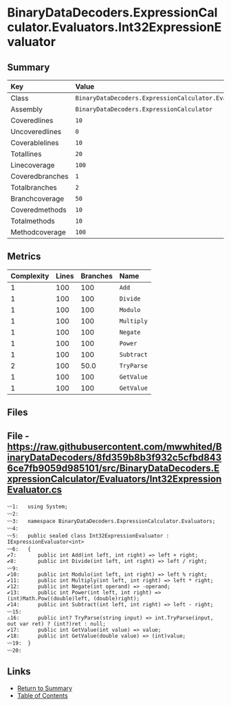 ﻿# BinaryDataDecoders.ExpressionCalculator.Evaluators.Int32ExpressionEvaluator

## Summary

| Key             | Value                                                                         |
| :-------------- | :---------------------------------------------------------------------------- |
| Class           | `BinaryDataDecoders.ExpressionCalculator.Evaluators.Int32ExpressionEvaluator` |
| Assembly        | `BinaryDataDecoders.ExpressionCalculator`                                     |
| Coveredlines    | `10`                                                                          |
| Uncoveredlines  | `0`                                                                           |
| Coverablelines  | `10`                                                                          |
| Totallines      | `20`                                                                          |
| Linecoverage    | `100`                                                                         |
| Coveredbranches | `1`                                                                           |
| Totalbranches   | `2`                                                                           |
| Branchcoverage  | `50`                                                                          |
| Coveredmethods  | `10`                                                                          |
| Totalmethods    | `10`                                                                          |
| Methodcoverage  | `100`                                                                         |

## Metrics

| Complexity | Lines | Branches | Name       |
| :--------- | :---- | :------- | :--------- |
| 1          | 100   | 100      | `Add`      |
| 1          | 100   | 100      | `Divide`   |
| 1          | 100   | 100      | `Modulo`   |
| 1          | 100   | 100      | `Multiply` |
| 1          | 100   | 100      | `Negate`   |
| 1          | 100   | 100      | `Power`    |
| 1          | 100   | 100      | `Subtract` |
| 2          | 100   | 50.0     | `TryParse` |
| 1          | 100   | 100      | `GetValue` |
| 1          | 100   | 100      | `GetValue` |

## Files

## File - https://raw.githubusercontent.com/mwwhited/BinaryDataDecoders/8fd359b8b3f932c5cfbd8436ce7fb9059d985101/src/BinaryDataDecoders.ExpressionCalculator/Evaluators/Int32ExpressionEvaluator.cs

```CSharp
〰1:   using System;
〰2:   
〰3:   namespace BinaryDataDecoders.ExpressionCalculator.Evaluators;
〰4:   
〰5:   public sealed class Int32ExpressionEvaluator : IExpressionEvaluator<int>
〰6:   {
✔7:       public int Add(int left, int right) => left + right;
✔8:       public int Divide(int left, int right) => left / right;
〰9:   
✔10:      public int Modulo(int left, int right) => left % right;
✔11:      public int Multiply(int left, int right) => left * right;
✔12:      public int Negate(int operand) => -operand;
✔13:      public int Power(int left, int right) => (int)Math.Pow((double)left, (double)right);
✔14:      public int Subtract(int left, int right) => left - right;
〰15:  
⚠16:      public int? TryParse(string input) => int.TryParse(input, out var ret) ? (int?)ret : null;
✔17:      public int GetValue(int value) => value;
✔18:      public int GetValue(double value) => (int)value;
〰19:  }
〰20:  
```

## Links

* [Return to Summary](Summary.md)
* [Table of Contents](../TOC.md)

